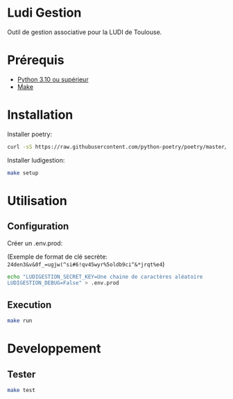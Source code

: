 # Ludi Gestion

Outil de gestion associative pour la LUDI de Toulouse.

# Prérequis

- [Python 3.10 ou supérieur](https://www.python.org/downloads/)
- [Make](https://www.gnu.org/software/make/)

# Installation

Installer poetry:

```bash
curl -sS https://raw.githubusercontent.com/python-poetry/poetry/master/get-poetry.py | python3
```

Installer ludigestion:

```bash
make setup
```

# Utilisation
## Configuration

Créer un .env.prod:

(Exemple de format de clé secrète: `24den3&v&0f_=ugjw(^si#6!qv45wyr%5oldb9ci^&*jrqt%e4`)
```bash
echo "LUDIGESTION_SECRET_KEY=Une chaine de caractères aléatoire
LUDIGESTION_DEBUG=False" > .env.prod
```

## Execution

```bash
make run
```

# Developpement
## Tester

```bash
make test
```

